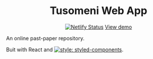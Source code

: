 <div align="center">
<h1>Tusomeni Web App</h1>
  
[![Netlify Status](https://api.netlify.com/api/v1/badges/184ac69d-b6d9-4f9f-9187-ac2e0a067cef/deploy-status)](https://app.netlify.com/sites/tusomeni/deploys)
<a href='https://tusomeni.netlify.app/' target='_blank'>View demo</a>

</div>

An online past-paper repository.

Buit with React and [![style: styled-components](https://img.shields.io/badge/style-%F0%9F%92%85%20styled--components-orange.svg?colorB=daa357&colorA=db748e)](https://github.com/styled-components/styled-components).
